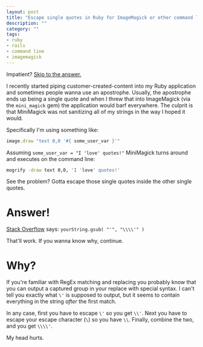 ```yaml
---
layout: post
title: "Escape single quotes in Ruby for ImageMagick or other command line use"
description: ""
category: ""
tags:
- ruby
- rails
- command line
- imagemagick
---
```


Impatient? [Skip to the answer.](#answer)

I recently started piping customer-created-content into my Ruby application and
sometimes people wanna use an apostrophe. Usually, the apostrophe ends up being
a single quote and when I threw that into ImageMagick (via the `mini_magick`
gem) the application would barf everywhere. The culprit is that MiniMagick was
not sanitizing all of my strings in the way I hoped it would.

Specifically I'm using something like:

```ruby
image.draw "text 0,0 '#{ some_user_var }'"
```

Assuming `some_user_var = "I 'love' quotes!"` MiniMagick turns around and
executes on the command line:

```sh
mogrify -draw text 0,0, 'I 'love' quotes!'
```

<a name='answer'></a>

See the problem? Gotta escape those single quotes inside the other single quotes.


# Answer!

[Stack Overflow][] says: `yourString.gsub( "'", "\\\\'" )`

That'll work. If you wanna know why, continue.

[stack overflow]: http://stackoverflow.com/questions/2180322/ruby-gsub-doesnt-escape-single-quotes


# Why?

If you're familiar with RegEx matching and replacing you probably know that you can output a captured group in your replace with special syntax. I can't tell you exactly what `\'` is supposed to output, but it seems to contain everything in the string *after* the first match.

In any case, first you have to escape `\'` so you get `\\'`. Next you have to escape your escape character (`\`) so you have `\\`. Finally, combine the two, and you get `\\\\'`.

My head hurts.
